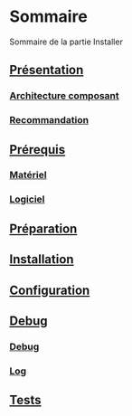 # Sommaire


Sommaire de la partie Installer



## [Présentation](guides_techniques/installer/presentation/#presentation)
### [Architecture composant](guides_techniques/installer/presentation/#architecture-composant)
### [Recommandation](guides_techniques/installer/presentation/#recommandation)
## [Prérequis](guides_techniques/installer/prerequis/#prerequis)
### [Matériel](guides_techniques/installer/prerequis/#materiel)
### [Logiciel](guides_techniques/installer/prerequis/#logiciel)
## [Préparation](guides_techniques/installer/preparation/#preparation)
## [Installation](guides_techniques/installer/installation/#installation)
## [Configuration](guides_techniques/installer/configuration/#configuration)
## [Debug](guides_techniques/installer/debug/#debug)
### [Debug](guides_techniques/installer/debug/#debug_1)
### [Log](guides_techniques/installer/debug/#log)
## [Tests](guides_techniques/installer/tests/#tests)

